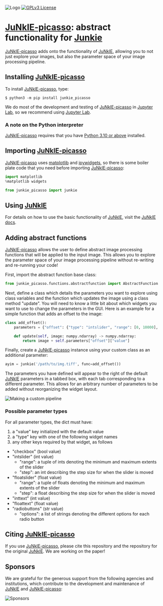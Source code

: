 ![Logo](./docs/junkie_picasso_logo.png)
[![GPLv3 License](https://img.shields.io/badge/License-GPL%20v3-yellow.svg)](https://opensource.org/licenses/GPL-3.0)

# [JuNkIE-picasso](https://bitbucket.org/raymond_hawkins_utor/junkie_picasso/src/master/): abstract functionality for [Junkie](https://bitbucket.org/rfg_lab/junkie/src/master/)

[JuNkIE-picasso](https://bitbucket.org/raymond_hawkins_utor/junkie_picasso/src/master/) adds onto the functionality of [JuNkIE](https://bitbucket.org/rfg_lab/junkie/src/master/), allowing you to not just explore your images, but also the parameter space of your image processing pipeline.

## Installing [JuNkIE-picasso](https://bitbucket.org/raymond_hawkins_utor/junkie_picasso/src/master/)

To install [JuNkIE-picasso](https://bitbucket.org/raymond_hawkins_utor/junkie_picasso/src/master/), type:  

    $ python3 -m pip install junkie_picasso

We do most of the development and testing of [JuNkIE-picasso](https://bitbucket.org/raymond_hawkins_utor/junkie_picasso/src/master/) in [Jupyter Lab](https://jupyter.org/install), so we recommend using [Jupyter Lab](https://jupyter.org/install). 

### A note on the Python interpreter

[JuNkIE-picasso](https://bitbucket.org/raymond_hawkins_utor/junkie_picasso/src/master/) requires that you
have [Python 3.10 or above](https://www.python.org/downloads/) installed.

## Importing [JuNkIE-picasso](https://bitbucket.org/raymond_hawkins_utor/junkie_picasso/src/master/)

[JuNkIE-picasso](https://bitbucket.org/raymond_hawkins_utor/junkie_picasso/src/master/) uses [matplotlib](https://matplotlib.org/) and [ipywidgets](https://ipywidgets.readthedocs.io/en/stable/), so there is some boiler plate code that you need before importing [JuNkIE-picasso](https://bitbucket.org/raymond_hawkins_utor/junkie_picasso/src/master/):

```python
import matplotlib
%matplotlib widgets

from junkie_picasso import junkie
```

## Using [JuNkIE](https://bitbucket.org/rfg_lab/junkie/src/master/)
For details on how to use the basic functionality of [JuNkIE](https://bitbucket.org/rfg_lab/junkie/src/master/), visit the [JuNkIE docs](https://bitbucket.org/rfg_lab/junkie/src/master/README.md).


## Adding abstract functions

[JuNkIE-picasso](https://bitbucket.org/raymond_hawkins_utor/junkie_picasso/src/master/) allows the user to define abstract image processing functions that will be applied to the input image. This allows you to explore the parameter space of your image processing pipeline without re-writing and re-running your code!

First, import the abstract function base class:

```python
from junkie_picasso.functions.abstractfunction import AbstractFunction
```

Next, define a class which details the parameters you want to explore using class variables and the function which updates the image using a class method "update". You will need to know a little bit about which widgets you want to use to change the parameters in the GUI. Here is an example for a simple function that adds an offset to the image:

```python
class add_offset():
    parameters = {"offset": {"type": "intslider", "range": [0, 10000], "step": 1, "value": 0}}

    def update(self, image: numpy.ndarray) -> numpy.ndarray:
        return image + self.parameters["offset"]["value"]
```

Finally, create a [JuNkIE-picasso](https://bitbucket.org/raymond_hawkins_utor/junkie_picasso/src/master/) instance using your custom class as an additional parameter:

```python
ayim = junkie('/path/to/img.tiff', func=add_offset())
```
The parameters you have defined will appear to the right of the default [JuNkIE](https://bitbucket.org/rfg_lab/junkie/src/master/) parameters in a tabbed box, with each tab corresponding to a different parameter. This allows for an arbitrary number of parameters to be added without reorganizing the widget layout.

![Making a custom pipeline](./docs/custom_pipeline.gif)

### Possible parameter types
For all parameter types, the dict must have:
1. a "value" key initialized with the default value
2. a "type" key with one of the following widget names
3. any other keys required by that widget, as follows

- "checkbox" (bool value)
- "intslider" (int value)
  - "range": a tuple of ints denoting the minimum and maximum extents of the slider
  - "step": an int describing the step size for when the slider is moved
- "floatslider" (float value)
  - "range": a tuple of floats denoting the minimum and maximum extents of the slider
  - "step": a float describing the step size for when the slider is moved
- "inttext" (int value)
- "floattext" (float value)
- "radiobuttons" (str value)
  - "options": a list of strings denoting the different options for each radio button
  
    
## Citing [JuNkIE-picasso](https://bitbucket.org/raymond_hawkins_utor/junkie_picasso/src/master/)

If you use [JuNkIE-picasso](https://bitbucket.org/raymond_hawkins_utor/junkie_picasso/src/master/), please cite this repository and the repository for the original [JuNkIE](https://bitbucket.org/rfg_lab/junkie/src/master/). We are working on the paper!

## Sponsors

We are grateful for the generous support from the following agencies and institutions, which contribute to the
development and maintenance of [JuNkIE](https://bitbucket.org/rfg_lab/junkie/src/master/) and [JuNkIE-picasso](https://bitbucket.org/raymond_hawkins_utor/junkie_picasso/src/master/):

![Sponsors](./docs/sponsors.png)